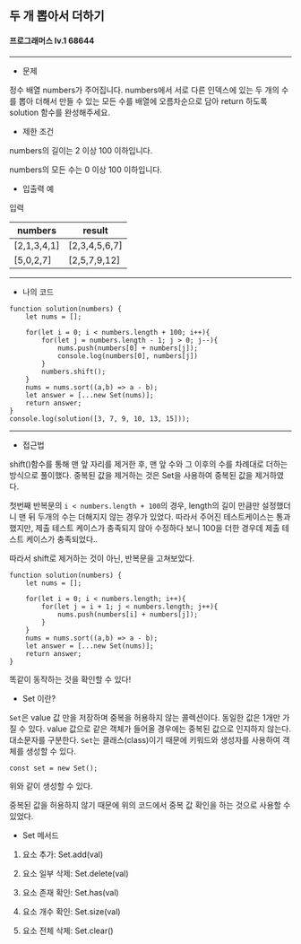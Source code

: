 ## 두 개 뽑아서 더하기
#### 프로그래머스 lv.1 68644
------
* 문제

정수 배열 numbers가 주어집니다. numbers에서 서로 다른 인덱스에 있는 두 개의 수를 뽑아 더해서 만들 수 있는 모든 수를 배열에 오름차순으로 담아 return 하도록 solution 함수를 완성해주세요.

* 제한 조건

numbers의 길이는 2 이상 100 이하입니다.

numbers의 모든 수는 0 이상 100 이하입니다.


* 입출력 예

입력 

|numbers|result|
|------|---------|
|[2,1,3,4,1]|[2,3,4,5,6,7]|
|[5,0,2,7]|[2,5,7,9,12]|

-----

* 나의 코드
```
function solution(numbers) {
    let nums = [];
       
    for(let i = 0; i < numbers.length + 100; i++){
        for(let j = numbers.length - 1; j > 0; j--){
            nums.push(numbers[0] + numbers[j]);
            console.log(numbers[0], numbers[j])
        }
        numbers.shift();
    }
    nums = nums.sort((a,b) => a - b);
    let answer = [...new Set(nums)];
    return answer;
}
console.log(solution([3, 7, 9, 10, 13, 15]));

```
----
* 접근법

shift()함수를 통해 맨 앞 자리를 제거한 후, 맨 앞 수와 그 이후의 수를 차례대로 더하는 방식으로 풀이했다. 중복된 값을 제거하는 것은 Set을 사용하여 중복된 값을 제거하였다.

첫번째 반복문의 `i < numbers.length + 100`의 경우, length의 길이 만큼만 설정했더니 맨 뒤 두개의 수는 더해지지 않는 경우가 있었다. 따라서 주어진 테스트케이스는 통과했지만, 제출 테스트 케이스가 충족되지 않아 수정하다 보니 100을 더한 경우데 제출 테스트 케이스가 충족되었다.. 

따라서 shift로 제거하는 것이 아닌, 반복문을 고쳐보았다.

```
function solution(numbers) {
    let nums = [];
       
    for(let i = 0; i < numbers.length; i++){
        for(let j = i + 1; j < numbers.length; j++){
            nums.push(numbers[i] + numbers[j]);
        }
    }
    nums = nums.sort((a,b) => a - b);
    let answer = [...new Set(nums)];
    return answer;
}
```

똑같이 동작하는 것을 확인할 수 있다!

* Set 이란?

`Set`은 value 값 만을 저장하며 중복을 허용하지 않는 콜렉션이다. 동일한 값은 1개만 가질 수 있다. value 값으로 같은 객체가 들어올 경우에는 중복된 값으로 인지하지 않는다. 대소문자를 구분한다. `Set`는 클래스(class)이기 때문에 키워드와 생성자를 사용하여 객체를 생성할 수 있다.

```
const set = new Set();
```
위와 같이 생성할 수 있다.

중복된 값을 허용하지 않기 때문에 위의 코드에서 중복 값 확인을 하는 것으로 사용할 수 있었다.

* Set 메서드

1. 요소 추가: Set.add(val)

2. 요소 일부 삭제: Set.delete(val)

3. 요소 존재 확인: Set.has(val)

4. 요소 개수 확인: Set.size(val)

5. 요소 전체 삭제: Set.clear()
